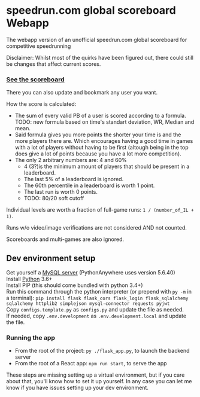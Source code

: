 # speedrun.com global scoreboard Webapp

The webapp version of an unofficial speedrun.com global scoreboard for competitive speedrunning

Disclaimer: Whilst most of the quirks have been figured out, there could still be changes that affect current scores.

### **[See the scoreboard](https://avasam.pythonanywhere.com/)**

There you can also update and bookmark any user you want.

How the score is calculated:

- The sum of every valid PB of a user is scored according to a formula. TODO: new formula based on time's standart deviation, WR, Median and mean.  
- Said formula gives you more points the shorter your time is and the more players there are. Which encourages having a good time in games with a lot of players without having to be first (altough being in the top does give a lot of points because you have a lot more competition).
- The only 2 arbitrary numbers are: 4 and 60%
  - 4 (3?)is the minimum amount of players that should be present in a leaderboard.
  - The last 5% of a leaderboard is ignored.
  - The 60th percentile in a leaderboard is worth 1 point.
  - The last run is worth 0 points.
  - TODO: 80/20 soft cutoff

Individual levels are worth a fraction of full-game runs: `1 / (number_of_IL + 1)`.

Runs w/o video/image verifications are not considered AND not counted.

Scoreboards and multi-games are also ignored.

## Dev environment setup

Get yourself a [MySQL server](https://dev.mysql.com/downloads/mysql/) (PythonAnywhere uses version 5.6.40)  
Install [Python](https://www.python.org/downloads/) 3.6+  
Install PIP (this should come bundled with python 3.4+)  
Run this command through the python interpreter (or prepend with `py -m` in a terminal): `pip install flask flask_cors flask_login flask_sqlalchemy sqlalchemy httplib2 simplejson mysql-connector requests pyjwt`  
Copy `configs.template.py` as `configs.py` and update the file as needed.  
If needed, copy `.env.development` as `.env.development.local` and update the file.  

### Running the app

- From the root of the project: `py ./flask_app.py`, to launch the backend server
- From the root of a React app: `npm run start`, to serve the app  

These steps are missing setting up a virtual environment, but if you care about that, you'll know how to set it up yourself. In any case you can let me know if you have issues setting up your dev environment.
